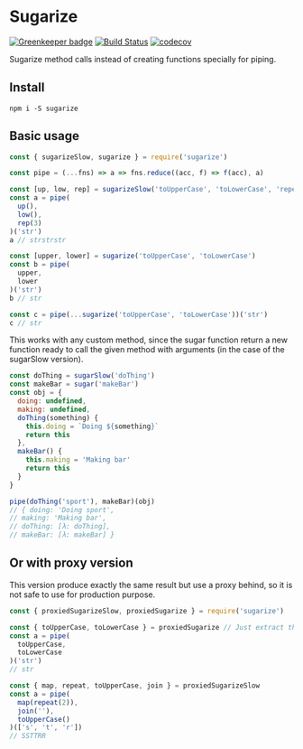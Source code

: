 # Sugarize

[![Greenkeeper badge](https://badges.greenkeeper.io/elcoosp/sugarize.svg)](https://greenkeeper.io/)
[![Build Status](https://travis-ci.org/elcoosp/sugarize.svg?branch=master)](https://travis-ci.org/elcoosp/sugarize)
[![codecov](https://codecov.io/gh/elcoosp/sugarize/branch/master/graph/badge.svg)](https://codecov.io/gh/elcoosp/sugarize)

Sugarize method calls instead of creating functions specially for piping.

## Install

`npm i -S sugarize`

## Basic usage

```javascript
const { sugarizeSlow, sugarize } = require('sugarize')

const pipe = (...fns) => a => fns.reduce((acc, f) => f(acc), a)

const [up, low, rep] = sugarizeSlow('toUpperCase', 'toLowerCase', 'repeat')
const a = pipe(
  up(),
  low(),
  rep(3)
)('str')
a // ​​​​​strstrstr​​​​​

const [upper, lower] = sugarize('toUpperCase', 'toLowerCase')
const b = pipe(
  upper,
  lower
)('str')
b // str

const c = pipe(...sugarize('toUpperCase', 'toLowerCase'))('str')
c // str
```

This works with any custom method, since the sugar function return a new function ready to call the given method with arguments (in the case of the sugarSlow version).

```javascript
const doThing = sugarSlow('doThing')
const makeBar = sugar('makeBar')
const obj = {
  doing: undefined,
  making: undefined,
  doThing(something) {
    this.doing = `Doing ${something}`
    return this
  },
  makeBar() {
    this.making = 'Making bar'
    return this
  }
}

pipe(doThing('sport'), makeBar)(obj)
//​​​ { doing: 'Doing sport',​​​​​
​​​​​// making: 'Making bar',​​​​​
​​​​​// doThing: [λ: doThing],​​​​​
​​​​​// makeBar: [λ: makeBar] }​​​​​
```

## Or with proxy version

This version produce exactly the same result but use a proxy behind, so it is not safe to use for production purpose.

```javascript
const { proxiedSugarizeSlow, proxiedSugarize } = require('sugarize')

const { toUpperCase, toLowerCase } = proxiedSugarize // Just extract the method call you need
const a = pipe(
  toUpperCase,
  toLowerCase
)('str')
// str

const { map, repeat, toUpperCase, join } = proxiedSugarizeSlow
const a = pipe(
  map(repeat(2)),
  join(''),
  toUpperCase()
)(['s', 't', 'r'])
// SSTTRR
```
